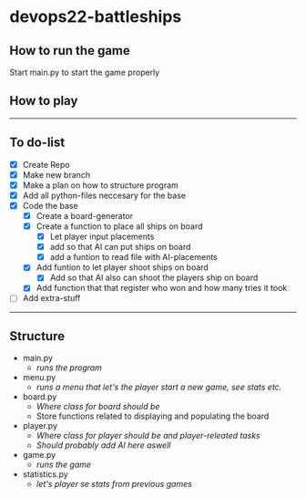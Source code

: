 # devops22-battleships

## How to run the game

Start main.py to start the game properly

## How to play




---
## To do-list

- [x] Create Repo
- [x] Make new branch
- [x] Make a plan on how to structure program
- [x] Add all python-files neccesary for the base
- [x] Code the base
  - [x] Create a board-generator
  - [x] Create a function to place all ships on board
    - [x] Let player input placements
    - [x] add so that AI can put ships on board
    - [x] add a funtion to read file with AI-placements
  - [x] Add funtion to let player shoot ships on board
    - [x] Add so that AI also can shoot the players ship on board
  - [x] Add function that that register who won and how many tries it took
- [ ] Add extra-stuff
  
---
## Structure

- main.py
  - *runs the program*
- menu.py
  - *runs a menu that let's the player start a new game, see stats etc.*
- board.py
  - *Where class for board should be*
  - Store functions related to displaying and populating the board
- player.py
  - *Where class for player should be and player-releated tasks*
  - *Should probably add AI here aswell*
- game.py
  - *runs the game*
- statistics.py
  - *let's player se stats from previous games*